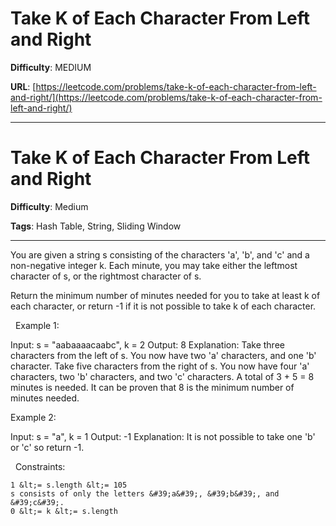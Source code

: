 # Take K of Each Character From Left and Right

**Difficulty**: MEDIUM

**URL**: [https://leetcode.com/problems/take-k-of-each-character-from-left-and-right/](https://leetcode.com/problems/take-k-of-each-character-from-left-and-right/)

---

# Take K of Each Character From Left and Right

**Difficulty**: Medium

**Tags**: Hash Table, String, Sliding Window

---

You are given a string s consisting of the characters &#39;a&#39;, &#39;b&#39;, and &#39;c&#39; and a non-negative integer k. Each minute, you may take either the leftmost character of s, or the rightmost character of s.

Return the minimum number of minutes needed for you to take at least k of each character, or return -1 if it is not possible to take k of each character.

&nbsp;
Example 1:


Input: s = &quot;aabaaaacaabc&quot;, k = 2
Output: 8
Explanation: 
Take three characters from the left of s. You now have two &#39;a&#39; characters, and one &#39;b&#39; character.
Take five characters from the right of s. You now have four &#39;a&#39; characters, two &#39;b&#39; characters, and two &#39;c&#39; characters.
A total of 3 + 5 = 8 minutes is needed.
It can be proven that 8 is the minimum number of minutes needed.


Example 2:


Input: s = &quot;a&quot;, k = 1
Output: -1
Explanation: It is not possible to take one &#39;b&#39; or &#39;c&#39; so return -1.


&nbsp;
Constraints:


	1 &lt;= s.length &lt;= 105
	s consists of only the letters &#39;a&#39;, &#39;b&#39;, and &#39;c&#39;.
	0 &lt;= k &lt;= s.length



